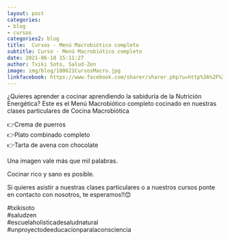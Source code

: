 ```yaml
---
layout: post
categories:
- blog
- cursos
categories2: blog
title:  Cursos - Menú Macrobiótico completo
subtitle: Curso - Menú Macrobiótico completo
date: 2021-06-18 15:11:27
author: Txiki Soto, Salud-Zen
image: img/blog/180621CursosMacro.jpg
linkfacebook: https://www.facebook.com/sharer/sharer.php?u=http%3A%2F%2Fwww.salud-zen.com%2Fblog%2Fcursos%2F2021%2F05%2F22%2Fcursos-macro.html&amp;src=sdkpreparse
---
```


¿Quieres aprender a cocinar aprendiendo la sabiduría de la Nutrición Energética?
Este es el Menú Macrobiótico completo cocinado en nuestras clases particulares de Cocina Macrobiótica  

👉Crema de puerros  
👉Plato combinado completo  
👉Tarta de avena con chocolate  

Una imagen vale más que mil palabras.  

Cocinar rico y sano es posible.  

Si quieres asistir a nuestras clases particulares o a nuestros cursos ponte en contacto con nosotros, te esperamos!!😊  

#txikisoto   
#saludzen   
#escuelaholisticadesaludnatural   
#unproyectodeeducacionparalaconsciencia  

[curso]:{{site.url}}{{site.baseurl}}/evento/2021/05/23/curso-cocina-verano.html
